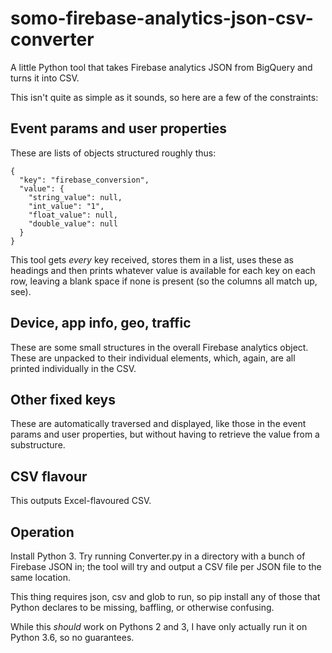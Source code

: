 # somo-firebase-analytics-json-csv-converter
A little Python tool that takes Firebase analytics JSON from BigQuery and turns it into CSV.

This isn't quite as simple as it sounds, so here are a few of the constraints:

## Event params and user properties
These are lists of objects structured roughly thus:

    {
      "key": "firebase_conversion",
      "value": {
        "string_value": null,
        "int_value": "1",
        "float_value": null,
        "double_value": null
      }
    }

This tool gets *every* key received, stores them in a list, uses these as headings and then prints whatever value is available for each key on each row, leaving a blank space if none is present (so the columns all match up, see).

## Device, app info, geo, traffic
These are some small structures in the overall Firebase analytics object. These are unpacked to their individual elements, which, again, are all printed individually in the CSV.

## Other fixed keys
These are automatically traversed and displayed, like those in the event params and user properties, but without having to retrieve the value from a substructure.

## CSV flavour
This outputs Excel-flavoured CSV.

## Operation
Install Python 3. Try running Converter.py in a directory with a bunch of Firebase JSON in; the tool will try and output a CSV file per JSON file to the same location.

This thing requires json, csv and glob to run, so pip install any of those that Python declares to be missing, baffling, or otherwise confusing.

While this *should* work on Pythons 2 and 3, I have only actually run it on Python 3.6, so no guarantees.
